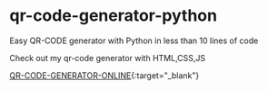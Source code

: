 # qr-code-generator-python
Easy QR-CODE generator with Python in less than 10 lines of code 

Check out my qr-code generator with HTML,CSS,JS

[QR-CODE-GENERATOR-ONLINE](https://qr-code-generator.github.io/){:target="_blank"}
